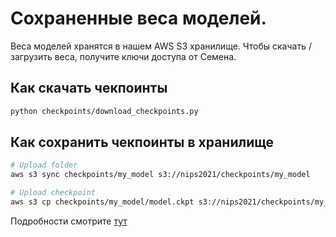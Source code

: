 # Сохраненные веса моделей.
Веса моделей хранятся в нашем AWS S3 хранилище. Чтобы скачать / загрузить веса, получите ключи доступа от Семена.

## Как скачать чекпоинты
```bash
python checkpoints/download_checkpoints.py
```

## Как сохранить чекпоинты в хранилище
```bash
# Upload folder
aws s3 sync checkpoints/my_model s3://nips2021/checkpoints/my_model

# Upload checkpoint
aws s3 cp checkpoints/my_model/model.ckpt s3://nips2021/checkpoints/my_model/model.ckpt
```

Подробности смотрите [тут](https://www.notion.so/f4f99add031b4c4ab06bd443a732c811)
